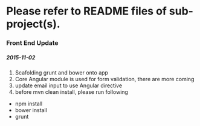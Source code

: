 # Please refer to README files of sub-project(s).

### Front End Update
#####  2015-11-02
1. Scafolding grunt and bower onto app
2. Core Angular module is used for form validation, there are more coming
3. update email input to use Angular directive
4. before mvn clean install, please run following
* npm install
* bower install
* grunt